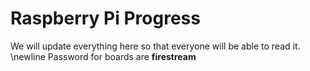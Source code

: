 # __Raspberry Pi Progress__
 We will update everything here so that everyone will be able to read it.
 \newline Password for boards are __firestream__
